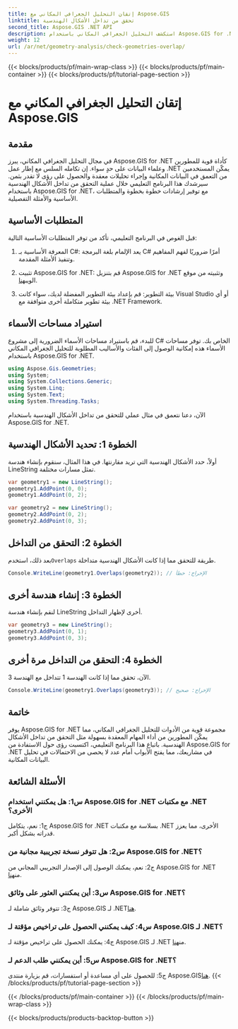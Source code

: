```yaml
---
title: إتقان التحليل الجغرافي المكاني مع Aspose.GIS
linktitle: تحقق من تداخل الأشكال الهندسية
second_title: Aspose.GIS .NET API
description: استكشف التحليل الجغرافي المكاني باستخدام Aspose.GIS for .NET. تعرف على كيفية التحقق من تداخل الأشكال الهندسية من خلال إرشادات خطوة بخطوة.
weight: 12
url: /ar/net/geometry-analysis/check-geometries-overlap/
---
```


{{< blocks/products/pf/main-wrap-class >}}
{{< blocks/products/pf/main-container >}}
{{< blocks/products/pf/tutorial-page-section >}}

# إتقان التحليل الجغرافي المكاني مع Aspose.GIS

## مقدمة

في مجال التحليل الجغرافي المكاني، يبرز Aspose.GIS for .NET كأداة قوية للمطورين وعلماء البيانات على حدٍ سواء. إن تكامله السلس مع إطار عمل .NET يمكّن المستخدمين من التعمق في البيانات المكانية وإجراء تحليلات معقدة والحصول على رؤى لا تقدر بثمن. سيرشدك هذا البرنامج التعليمي خلال عملية التحقق من تداخل الأشكال الهندسية باستخدام Aspose.GIS for .NET، مع توفير إرشادات خطوة بخطوة والمتطلبات الأساسية والأمثلة التفصيلية.

## المتطلبات الأساسية

قبل الغوص في البرنامج التعليمي، تأكد من توفر المتطلبات الأساسية التالية:

1. المعرفة الأساسية بـ C#: يعد الإلمام بلغة البرمجة C# أمرًا ضروريًا لفهم المفاهيم وتنفيذ الأمثلة المقدمة.

2.  تثبيت Aspose.GIS for .NET: قم بتنزيل Aspose.GIS for .NET وتثبيته من موقع الويب[هنا](https://releases.aspose.com/gis/net/).

3. بيئة التطوير: قم بإعداد بيئة التطوير المفضلة لديك، سواء كانت Visual Studio أو أي بيئة تطوير متكاملة أخرى متوافقة مع .NET Framework.

## استيراد مساحات الأسماء

للبدء، قم باستيراد مساحات الأسماء الضرورية إلى مشروع C# الخاص بك. توفر مساحات الأسماء هذه إمكانية الوصول إلى الفئات والأساليب المطلوبة للتحليل الجغرافي المكاني باستخدام Aspose.GIS for .NET.

```csharp
using Aspose.Gis.Geometries;
using System;
using System.Collections.Generic;
using System.Linq;
using System.Text;
using System.Threading.Tasks;
```

الآن، دعنا نتعمق في مثال عملي للتحقق من تداخل الأشكال الهندسية باستخدام Aspose.GIS for .NET.

## الخطوة 1: تحديد الأشكال الهندسية

أولاً، حدد الأشكال الهندسية التي تريد مقارنتها. في هذا المثال، سنقوم بإنشاء هندسة LineString تمثل مسارات مختلفة.

```csharp
var geometry1 = new LineString();
geometry1.AddPoint(0, 0);
geometry1.AddPoint(0, 2);

var geometry2 = new LineString();
geometry2.AddPoint(0, 2);
geometry2.AddPoint(0, 3);
```

## الخطوة 2: التحقق من التداخل

 بعد ذلك، استخدم`Overlaps` طريقة للتحقق مما إذا كانت الأشكال الهندسية متداخلة.

```csharp
Console.WriteLine(geometry1.Overlaps(geometry2)); // الإخراج: خطأ
```

## الخطوة 3: إنشاء هندسة أخرى

لنقم بإنشاء هندسة LineString أخرى لإظهار التداخل.

```csharp
var geometry3 = new LineString();
geometry3.AddPoint(0, 1);
geometry3.AddPoint(0, 3);
```

## الخطوة 4: التحقق من التداخل مرة أخرى

الآن، تحقق مما إذا كانت الهندسة 1 تتداخل مع الهندسة 3.

```csharp
Console.WriteLine(geometry1.Overlaps(geometry3)); // الإخراج: صحيح
```

## خاتمة

يوفر Aspose.GIS for .NET مجموعة قوية من الأدوات للتحليل الجغرافي المكاني، مما يمكّن المطورين من أداء المهام المعقدة بسهولة مثل التحقق من تداخل الأشكال الهندسية. باتباع هذا البرنامج التعليمي، اكتسبت رؤى حول الاستفادة من Aspose.GIS for .NET في مشاريعك، مما يفتح الأبواب أمام عدد لا يحصى من الاحتمالات في تحليل البيانات المكانية.

## الأسئلة الشائعة

### س1: هل يمكنني استخدام Aspose.GIS for .NET مع مكتبات .NET الأخرى؟

ج1: نعم، يتكامل Aspose.GIS for .NET بسلاسة مع مكتبات .NET الأخرى، مما يعزز قدراته بشكل أكبر.

### س2: هل تتوفر نسخة تجريبية مجانية من Aspose.GIS for .NET؟

 ج2: نعم، يمكنك الوصول إلى الإصدار التجريبي المجاني من Aspose.GIS for .NET من[هنا](https://releases.aspose.com/).

### س3: أين يمكنني العثور على وثائق Aspose.GIS for .NET؟

 ج3: تتوفر وثائق شاملة لـ Aspose.GIS لـ .NET[هنا](https://reference.aspose.com/gis/net/).

### س4: كيف يمكنني الحصول على تراخيص مؤقتة لـ Aspose.GIS لـ .NET؟

 ج4: يمكنك الحصول على تراخيص مؤقتة لـ Aspose.GIS لـ .NET من[هنا](https://purchase.aspose.com/temporary-license/).

### س5: أين يمكنني طلب الدعم لـ Aspose.GIS for .NET؟

ج5: للحصول على أي مساعدة أو استفسارات، قم بزيارة منتدى Aspose.GIS[هنا](https://forum.aspose.com/c/gis/33).
{{< /blocks/products/pf/tutorial-page-section >}}

{{< /blocks/products/pf/main-container >}}
{{< /blocks/products/pf/main-wrap-class >}}

{{< blocks/products/products-backtop-button >}}
